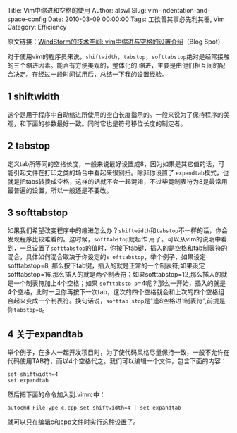 Title: Vim中缩进和空格的使用
Author: alswl
Slug: vim-indentation-and-space-config
Date: 2010-03-09 00:00:00
Tags: 工欲善其事必先利其器, Vim
Category: Efficiency

原文链接：[WindStorm的技术空间: vim中缩进与空格的设置介绍](http://windwithstorm.blogspot.com/)（Blog
Spot）

对于使用vim的程序员来说，`shiftwidth`，`tabstop`，`softtabstop`绝对是经常接触的三个缩进因素。能否有方便美观的，整体化的
缩进，主要是由他们相互间的配合决定。在经过一段时间试用后，总结一下我的设置经验。

## 1 shiftwidth

这个是用于程序中自动缩进所使用的空白长度指示的。一般来说为了保持程序的美观，和下面的参数最好一致。同时它也是符号移位长度的制定者。

## 2 tabstop

定义tab所等同的空格长度，一般来说最好设置成8，因为如果是其它值的话，可能引起文件在打印之类的场合中看起来很别扭。除非你设置了
`expandtab`模式，也就是把tabs转换成空格，这样的话就不会一起混淆，不过毕竟制表符为8是最常用最普遍的设置，所以一般还是不要改。

## 3 softtabstop

如果我们希望改变程序中的缩进怎么办？`shiftwidth`和`tabstop`不一样的话，你会发现程序比较难看的。这时候，`softtabstop`就起作
用了。可以从vim的说明中看到，一旦设置了`softtabstop`的值时，你按下tab键，插入的是空格和tab制表符的混合，具体如何混合取决于你设定的`s
ofttabstop`，举个例子，如果设定softtabstop=8, 那么按下tab键，插入的就是正常的一个制表符;如果设定
softtabstop=16,那么插入的就是两个制表符；如果softtabstop=12,那么插入的就是一个制表符加上4个空格；如果 `softtabsto
p`=4呢？那么一开始，插入的就是4个空格，此时一旦你再按下一次tab，这次的四个空格就会和上次的四个空格组合起来变成一个制表符。换句话说，`softtab
stop`是"逢8空格进1制表符",前提是你`tabstop=8`。

## 4 关于expandtab

举个例子，在多人一起开发项目时，为了使代码风格尽量保持一致，一般不允许在代码使用TAB符，而以4个空格代之。我们可以编辑一个文件，包含下面的内容：

    
    set shiftwidth=4
    set expandtab

然后把下面的命令加入到.vimrc中：

    
    autocmd FileType c,cpp set shiftwidth=4 | set expandtab

就可以只在编辑c和cpp文件时实行这种设置了。

